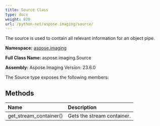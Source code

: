 ```yaml
---
title: Source Class
type: docs
weight: 820
url: /python-net/aspose.imaging/source/
---
```


The source is used to contain all relevant information for an object pipe.

**Namespace:** [aspose.imaging](/imaging/python-net/aspose.imaging/)

**Full Class Name:** aspose.imaging.Source

**Assembly:**  Aspose.Imaging Version: 23.6.0

The Source type exposes the following members:
## **Methods**
|**Name**|**Description**|
| :- | :- |
|get_stream_container()|Gets the stream container.|
